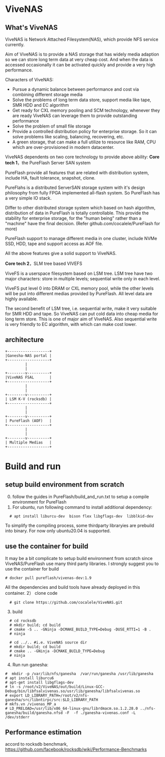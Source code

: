 # ViveNAS

## What's ViveNAS
ViveNAS is Network Attached Filesystem(NAS), which provide NFS  service currently.

Aim of ViveNAS is to provide a NAS storage that has widely media adaption so we can store long term data at very cheap cost.
 And when the data is accessed occasionally it can be activated quickly and provide a very high performance.
 
Characters of ViveNAS:
 - Pursue a dynamic balance between performance and cost via combining different storage media
 - Solve the problems of long term data store, support media like tape, SMR HDD and EC algorithm
 - Get ready for CXL memory pooling and SCM technology, whenever they are ready ViveNAS can leverage them to provide outstanding performance
 - Solve the problem of small file storage
 - Provide a controlled distribution policy for enterprise storage. So it can solve problems like scaling, balancing, recovering, etc.
 - A green storage, that can make a full utilize to resource like RAM, CPU which are over-provisioned in modern datacenter.


ViveNAS dependents on two core technology to provide above ability:
__Core tech 1__，the PureFlash Server SAN system

   PureFlash provide all features that are related with distribution system, include HA, fault tolerance, snapshot, clone. 

   PureFlahs is a distributed ServerSAN storage system with it's design philosophy from fully FPGA implemented all-flash system.  So PureFlash has a very simple IO stack.
   
   Differ to other distributed storage system which based on hash algorithm, distribution of data in PureFlash is totally controllable. This provide the stability for enterprise storage, for the "human being" rather than a "machine" have the final decision.  (Refer github.com/cocalele/PureFlash for more)

   PureFlash support to manage different media in one cluster, include NVMe SSD, HDD, tape and support access as AOF file.

   All the above features give a solid support to ViveNAS.

__Core tech 2__，SLM tree based VIVEFS

   ViveFS is a userspace filesystem based on LSM tree. LSM tree have two major characters: store in multiple levels; sequential write only in each level.
   
   ViveFS put level 0 into DRAM or CXL memory pool, while the other levels will be put into different medias provided by PureFlash. All level data are highly available.


   The second benefit of LSM tree, i.e. sequential write, make it very suitable for SMR HDD and tape. So ViveNAS can put cold data into cheap media for long term store.
   This is one of major aim of ViveNAS. Also sequential write is very friendly to EC algorithm, with which can make cost lower.
  
## architecture
    +-------------------+
    |Ganesha-NAS portal |
    +-------------------+
             |
             |
    +--------v----------+
    |ViveNAS FSAL       |
    +-------------------+
             |
             |
    +--------v----------+
    | LSM K-V (rocksdb) |
    +-------------------+
             |
             |
    +--------v----------+
    | PureFlash (AOF)   |
    +-------------------+
             |
             |
    +--------v----------+
    | Multiple Medias   |
    +-------------------+
 


# Build and run
## setup build environment from scratch
  0) follow the guides in PureFlash/build_and_run.txt to setup a compile environment for PureFlash
  1) For ubuntu, run following command to install additional dependency:
```
  # apt install liburcu-dev  bison flex libgflags-dev  libblkid-dev
```
  To simplify the compiling process, some thirdparty libraryies are prebuild into binary. For now only ubuntu20.04 is supported.

## use the container for build
   It may be a bit complicate to setup build environment from scratch since ViveNAS/PureFlash use many third party libraries. I strongly suggest you to use the container for build
   ```
   # docker pull pureflash/vivenas-dev:1.9
   ```
   All the dependencies and build tools have already deployed in this container.
  2） clone code
```
  # git clone https://github.com/cocalele/ViveNAS.git
```
  3) build
```
  # cd rocksdb
  # mkdir build; cd build
  # cmake -S .. -GNinja -DCMAKE_BUILD_TYPE=Debug -DUSE_RTTI=1 -B .
  # ninja
  
  # cd ../.. #i.e. ViveNAS source dir
  # mkdir build; cd build
  # cmake .. -GNinja -DCMAKE_BUILD_TYPE=Debug
  # ninja
```
  4) Run
  run ganesha:
```
#  mkdir -p /var/lib/nfs/ganesha  /var/run/ganesha /usr/lib/ganesha
# apt install liburcu6
# apt-get install libgflags-dev 
# ln -s /root/v2/ViveNAS/out/build/Linux-GCC-Debug/bin/libfsalvivenas.so/usr/lib/ganesha/libfsalvivenas.so
# export LD_LIBRARY_PATH=/root/v2/nfs-ganesha/src/libntirpc/src:$LD_LIBRARY_PATH
# mkfs.vn /vivenas_MP_a
# LD_PRELOAD=/usr/lib/x86_64-linux-gnu/librdmacm.so.1.2.28.0 ../nfs-ganesha/build/ganesha.nfsd -F  -f ./ganesha-vivenas.conf -L /dev/stderr
```

## Performance estimation 
accord to rocksdb benchmark, https://github.com/facebook/rocksdb/wiki/Performance-Benchmarks